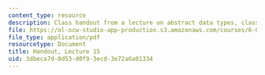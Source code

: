 ```yaml
---
content_type: resource
description: Class handout from a lecture on abstract data types, classes, and methods.
file: https://ol-ocw-studio-app-production.s3.amazonaws.com/courses/6-00-introduction-to-computer-science-and-programming-fall-2008/3dbeca7d0d53d0f93ecd3e72a6a01334_lec15.pdf
file_type: application/pdf
resourcetype: Document
title: Handout, Lecture 15
uid: 3dbeca7d-0d53-d0f9-3ecd-3e72a6a01334
---
```

